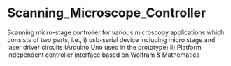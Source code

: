 # Scanning_Microscope_Controller
Scanning micro-stage controller for various microscopy applications which consists of two parts, i.e., i) usb-serial device including micro stage and laser driver circuits (Arduino Uno used in the prototype) ii) Platform independent controller interface based on Wolfram &amp; Mathematica
